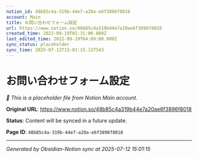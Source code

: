 ```yaml
---
notion_id: 48b85c4a-319b-44e7-a20a-e6f3896f8018
account: Main
title: お問い合わせフォーム設定
url: https://www.notion.so/48b85c4a319b44e7a20ae6f3896f8018
created_time: 2022-09-19T01:31:00.000Z
last_edited_time: 2022-09-19T04:09:00.000Z
sync_status: placeholder
sync_time: 2025-07-12T15:01:15.137543
---
```


# お問い合わせフォーム設定

*🔄 This is a placeholder file from Notion Main account.*

**Original URL**: https://www.notion.so/48b85c4a319b44e7a20ae6f3896f8018

**Status**: Content will be synced in a future update.

**Page ID**: `48b85c4a-319b-44e7-a20a-e6f3896f8018`

---

*Generated by Obsidian-Notion sync at 2025-07-12 15:01:15*
